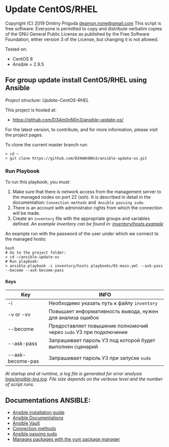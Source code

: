 # Update CentOS/RHEL

Copyright (C) 2019 Dmitriy Prigoda <deamon.none@gmail.com> 
This script is free software: Everyone is permitted to copy and distribute verbatim copies of 
the GNU General Public License as published by the Free Software Foundation, either version 3
of the License, but changing it is not allowed.

Tested on:
- CentOS 8 
- Ansible = 2.9.5

For group update install CentOS/RHEL using Ansible
--------------------------------------------------
*Project structure: Update-CentOS-RHEL*


This project is hosted at:

  * https://github.com/D34m0nN0n3/ansible-update-os/

For the latest version, to contribute, and for more information, please visit
the project pages.

To clone the current master branch run:

```
> cd ~
> git clone https://github.com/D34m0nN0n3/ansible-update-os.git
```
### Run Playbook
To run this playbook, you must:
1. Make sure that there is network access from the management server to the managed nodes on port 22 (ssh). It is described in detail in the documentation: `Connection methods` and` Ansible passing sudo`.
2. There is an account with administrator rights from which the connection will be made.
3. Create an `inventory` file with the appropriate groups and variables defined. *An example inventory can be found in: [inventory/hosts.example](inventory/hosts.example)*

An example run with the password of the user under which we connect to the managed hosts:
```
bash
# Go to the project folder:
> cd ~/ansible-update-os
# Run playbook:
> ansible-playbook -i inventory/hosts playbooks/01-main.yml --ask-pass --become --ask-become-pass
```
#### Keys
Key                 |INFO
--------------------|------------------------------------------------------------------
-i                  |Необходимо указать путь к файлу `inventory`
-v or -vv           |Повышает информативность вывода, нужен для анализа ошибок
--become            |Предоставляет повышение полномочий через `sudo` УЗ при подключение
--ask-pass          |Запрашивает пароль УЗ под которой будет выполнен сценарий
--ask-become-pas    |Запрашивает пароль УЗ при запуске `sudo`

*At startup and at runtime, a log file is generated for error analysis [logs/ansible-log.log](logs/ansible-log.log). File size depends on the verbose level and the number of script runs.*

## Documentations ANSIBLE:
- [Ansible installation guide](https://docs.ansible.com/ansible/latest/installation_guide/intro_installation.html)
- [Ansible Documentations](https://docs.ansible.com/)
- [Ansible Vault](https://docs.ansible.com/ansible/latest/user_guide/vault.html)
- [Connection methods](https://docs.ansible.com/ansible/latest/user_guide/connection_details.html)
- [Ansible passing sudo](https://8gwifi.org/docs/ansible-sudo-ssh-password.jsp)
- [Manages packages with the yum package manager](https://docs.ansible.com/ansible/latest/modules/yum_module.html)
